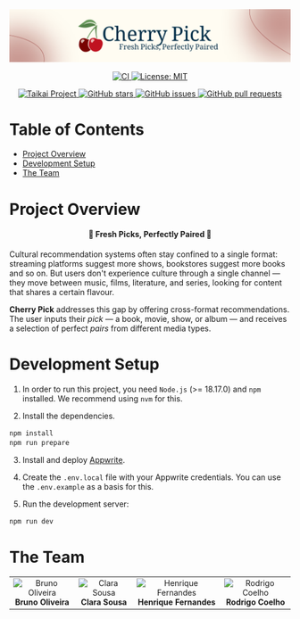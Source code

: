 <div align="center">
    <img alt="Banner" src="./assets/banner.png">
</div>
<p align="center">
  <a href="https://github.com/HenriqueSFernandes/CherryPick/actions/workflows/check.yml">
    <img alt="CI" src="https://github.com/HenriqueSFernandes/CherryPick/actions/workflows/lint.yml/badge.svg">
  </a>
  <a href="https://github.com/HenriqueSFernandes/CherryPick/blob/main/LICENSE">
    <img alt="License: MIT" src="https://img.shields.io/github/license/HenriqueSFernandes/CherryPick" />
  </a>
</p>

<p align="center">
  <a href="https://taikai.network/shift-appens/hackathons/shift-appens-2025/projects/cma5qmwbm0dghu9xxhfum3wlk/idea">
    <img alt="Taikai Project" src="https://img.shields.io/badge/Taikai-brightgreen?style=flat&color=38238a">
  </a>
  <a href="https://github.com/HenriqueSFernandes/CherryPick/stargazers">
    <img alt="GitHub stars" src="https://img.shields.io/github/stars/HenriqueSFernandes/CherryPick?style=social" />
  </a>
  <a href="https://github.com/HenriqueSFernandes/CherryPick/issues">
    <img alt="GitHub issues" src="https://img.shields.io/github/issues/HenriqueSFernandes/CherryPick" />
  </a>
  <a href="https://github.com/HenriqueSFernandes/CherryPick/pulls">
    <img alt="GitHub pull requests" src="https://img.shields.io/github/issues-pr/HenriqueSFernandes/CherryPick" />
  </a>
</p>

# Table of Contents

- [Project Overview](#project-overview)
- [Development Setup](#development-setup)
- [The Team](#the-team)

# Project Overview

<h4 align="center">
🍒 Fresh Picks, Perfectly Paired 🍒
</h4>

Cultural recommendation systems often stay confined to a single format: streaming platforms suggest more shows, bookstores suggest more books and so on. But users don't experience culture through a single channel — they move between music, films, literature, and series, looking for content that shares a certain flavour.

**Cherry Pick** addresses this gap by offering cross-format recommendations. The user inputs their *pick* — a book, movie, show, or album — and receives a selection of perfect *pairs* from different media types. 

# Development Setup

1. In order to run this project, you need `Node.js` (>= 18.17.0) and `npm` installed. We recommend using `nvm` for this.

2. Install the dependencies.
  ```bash
  npm install
  npm run prepare
  ```

3. Install and deploy [Appwrite](https://appwrite.io/docs/advanced/self-hosting).

4. Create the `.env.local` file with your Appwrite credentials. You can use the `.env.example` as a basis for this.

5. Run the development server:
  ```bash
  npm run dev
  ```

# The Team

<table>
  <tr>
    <td align="center">
      <img src="https://avatars.githubusercontent.com/u/42045371?v=4" width="auto" height="auto" alt="Bruno Oliveira">
      <br>
      <b>Bruno Oliveira</b>
    </td>
    <td align="center">
      <img src="https://avatars.githubusercontent.com/u/116096892?v=4" width="auto" height="auto" alt="Clara Sousa">
      <br>
      <b>Clara Sousa</b>
    </td>
    <td align="center">
      <img src="https://avatars.githubusercontent.com/u/85371550?v=4" width="auto" height="auto" alt="Henrique Fernandes">
      <br>
      <b>Henrique Fernandes</b>
    </td>
    <td align="center">
      <img src="https://avatars.githubusercontent.com/u/123483459?v=4" width="auto" height="auto" alt="Rodrigo Coelho">
      <br>
      <b>Rodrigo Coelho</b>
    </td>
  </tr>
</table>

